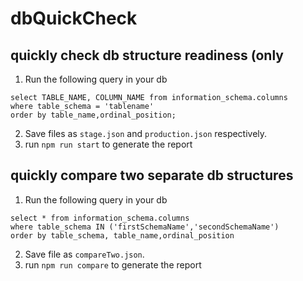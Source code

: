 # dbQuickCheck
## quickly check db structure readiness (only 
1. Run the following query in your db
```
select TABLE_NAME, COLUMN_NAME from information_schema.columns
where table_schema = 'tablename'
order by table_name,ordinal_position;
```
2. Save files as `stage.json` and `production.json` respectively.
3. run `npm run start` to generate the report

## quickly compare two separate db structures
1. Run the following query in your db
```
select * from information_schema.columns
where table_schema IN ('firstSchemaName','secondSchemaName')
order by table_schema, table_name,ordinal_position
```
2. Save file as `compareTwo.json`.
3. run `npm run compare` to generate the report